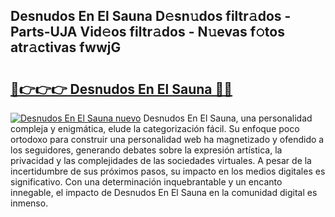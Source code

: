 ## Desnudos En El Sauna D𝚎sn𝚞dos filtr𝚊dos - Parts-UJA Vid𝚎os filtr𝚊dos - N𝚞evas f𝚘tos atr𝚊ctivas fwwjG

# <h2><a href="http://mbatgbj.tromn.icu/?c=Desnudos+En+El+Sauna">🔗👉👉👉 Desnudos En El Sauna 🔗🔗</a></h2>

[![Desnudos En El Sauna nuevo](https://i.imgur.com/pEAQMta.gif)](http://mbatgbj.tromn.icu/?c=Desnudos+En+El+Sauna)
Desnudos En El Sauna, una personalidad compleja y enigmática, elude la categorización fácil. Su enfoque poco ortodoxo para construir una personalidad web ha magnetizado y ofendido a los seguidores, generando debates sobre la expresión artística, la privacidad y las complejidades de las sociedades virtuales. A pesar de la incertidumbre de sus próximos pasos, su impacto en los medios digitales es significativo. Con una determinación inquebrantable y un encanto innegable, el impacto de Desnudos En El Sauna en la comunidad digital es inmenso.
